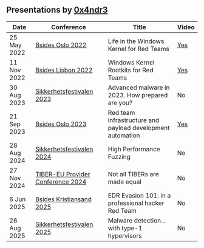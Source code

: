 ## Presentations by [0x4ndr3](https://twitter.com/0x4ndr3)

| Date        | Conference         | Title                                    |Video |
|-------------|--------------------|------------------------------------------|------|
| 25 May 2022 | [Bsides Oslo 2022](/BSides%20Oslo%202022)   | Life in the Windows Kernel for Red Teams | [Yes](https://www.youtube.com/watch?v=Yc5NULFmRwk) |
| 11 Nov 2022 | [Bsides Lisbon 2022](/BSides%20Lisbon%202022) | Windows Kernel Rootkits for Red Teams    | [Yes](https://www.youtube.com/watch?v=GM9WQMrSkWk) |
| 30 Aug 2023 | [Sikkerhetsfestivalen 2023](/Sikkerhetsfestivalen%202023) | Advanced malware in 2023. How prepared are you? | No |
| 21 Sep 2023 | [Bsides Oslo 2023](/Bsides%20Oslo%202023)   | Red team infrastructure and payload development automation | [Yes](https://youtu.be/hkasHxaoDSk) |
| 28 Aug 2024 | [Sikkerhetsfestivalen 2024](/Sikkerhetsfestivalen%202024) | High Performance Fuzzing | No |
| 27 Nov 2024 | [TIBER-EU Provider Conference 2024](/TIBER-EU%20Provider%20Conference%202024) | Not all TIBERs are made equal | No |
| 6 Jun 2025 | [Bsides Kristiansand 2025](/BSides%20Kristiansand%202025) | EDR Evasion 101: in a professional hacker Red Team | No |
| 26 Aug 2025 | [Sikkerhetsfestivalen 2025](/Sikkerhetsfestivalen%202025) | Malware detection... with type-1 hypervisors | No |
